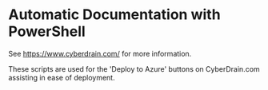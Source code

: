 # Automatic Documentation with PowerShell
See https://www.cyberdrain.com/ for more information.

These scripts are used for the 'Deploy to Azure' buttons on CyberDrain.com assisting in ease of deployment.

